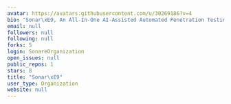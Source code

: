 ```yaml
---
avatar: https://avatars.githubusercontent.com/u/30269186?v=4
bio: "Sonar\xE9, An All-In-One AI-Assisted Automated Penetration Testing Suite"
email: null
followers: null
following: null
forks: 5
login: SonareOrganization
open_issues: null
public_repos: 1
stars: 8
title: "Sonar\xE9"
user_type: Organization
website: null
---
```

